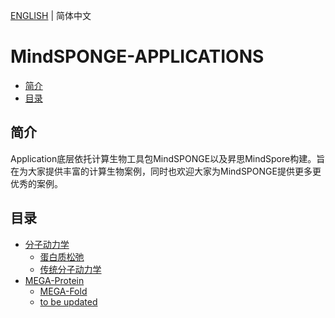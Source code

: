 [ENGLISH](README_EN.md) | 简体中文

# **MindSPONGE-APPLICATIONS**

- [简介](#简介)
- [目录](#目录)

## **简介**

Application底层依托计算生物工具包MindSPONGE以及昇思MindSpore构建。旨在为大家提供丰富的计算生物案例，同时也欢迎大家为MindSPONGE提供更多更优秀的案例。

## **目录**

- [分子动力学](https://gitee.com/mindspore/mindscience/tree/master/MindSPONGE/applications/molecular_dynamics/)
    - [蛋白质松弛](https://gitee.com/mindspore/mindscience/tree/master/MindSPONGE/applications/molecular_dynamics/protein_relaxation)
    - [传统分子动力学](https://gitee.com/mindspore/mindscience/tree/master/MindSPONGE/applications/molecular_dynamics/tradition)
- [MEGA-Protein](https://gitee.com/mindspore/mindscience/tree/master/MindSPONGE/applications/MEGAProtein/)
    - [MEGA-Fold](https://gitee.com/mindspore/mindscience/tree/master/MindSPONGE/applications/MEGAProtein/model/fold.py)
    - [to be updated]()
